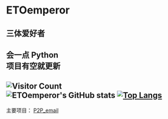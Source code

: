 # ETOemperor
## 三体爱好者
会一点 Python<br>
项目有空就更新
---
![Visitor Count](https://profile-counter.glitch.me/ETOemperor/count.svg)
<br>
![ETOemperor's GitHub stats](https://github-readme-stats.vercel.app/api?username=ETOemperor&show_icons=true&theme=tokyonight)
[![Top Langs](https://github-readme-stats.vercel.app/api/top-langs/?username=ETOemperor)](github-readme-stats)
---
主要项目：
[P2P_email](https://github.com/ETOemperor/p2p_e-mail)
